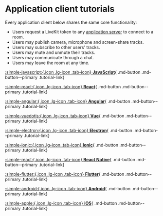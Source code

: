 # Application client tutorials

Every application client below shares the same core functionality:

- Users request a LiveKit token to any [application server](../application-server/) to connect to a room.
- Users may publish camera, microphone and screen-share tracks.
- Users may subscribe to other users' tracks.
- Users may mute and unmute their tracks.
- Users may communicate through a chat.
- Users may leave the room at any time.

<div class="tutorials-container" markdown>

[:simple-javascript:{.icon .lg-icon .tab-icon} **JavaScript**](./javascript.md){ .md-button .md-button--primary .tutorial-link}

[:simple-react:{.icon .lg-icon .tab-icon} **React**](./react.md){ .md-button .md-button--primary .tutorial-link}

[:simple-angular:{.icon .lg-icon .tab-icon} **Angular**](./angular.md){ .md-button .md-button--primary .tutorial-link}

[:simple-vuedotjs:{.icon .lg-icon .tab-icon} **Vue**](./vue.md){ .md-button .md-button--primary .tutorial-link}

[:simple-electron:{.icon .lg-icon .tab-icon} **Electron**](./electron.md){ .md-button .md-button--primary .tutorial-link}

[:simple-ionic:{.icon .lg-icon .tab-icon} **Ionic**](./ionic.md){ .md-button .md-button--primary .tutorial-link}

[:simple-react:{.icon .lg-icon .tab-icon} **React Native**](./react.md){ .md-button .md-button--primary .tutorial-link}

[:simple-flutter:{.icon .lg-icon .tab-icon} **Flutter**](./flutter.md){ .md-button .md-button--primary .tutorial-link}

[:simple-android:{.icon .lg-icon .tab-icon} **Android**](./android.md){ .md-button .md-button--primary .tutorial-link}

[:simple-apple:{.icon .lg-icon .tab-icon} **iOS**](./ios.md){ .md-button .md-button--primary .tutorial-link}

</div>
